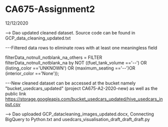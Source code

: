 # CA675-Assignment2
12/12/2020


--> Dao updated cleaned dataset. Source code can be found in GCP_data_cleaning_updated.txt

---Filtered data rows to eliminate rows with at least one meaningless field


filterData_notnull_notblank_na_others = FILTER filterData_notnull_notblank_na  by NOT ((fuel_tank_volume =='--') OR  (listing_color =='UNKNOWN')  OR (maximum_seating =='--')OR (interior_color =='None'));

---New cleaned dataset can be accessed at the bucket namely "bucket_usedcars_updated" (project CA675-A2-2020-new) as well as the public link  https://storage.googleapis.com/bucket_usedcars_updated/hive_usedcars_input.csv

--> Dao uploaded GCP_datacleaning_images_updated.docx, Connecting BigQuery to Python.txt and usedcars_visualisation_draft_draft_draft.py
